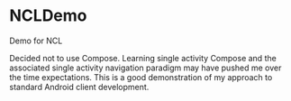 # NCLDemo
Demo for NCL

Decided not to use Compose.  Learning single activity Compose and the associated single activity navigation paradigm may have pushed me over the time expectations.  This is a good demonstration of my approach to standard Android client development.
